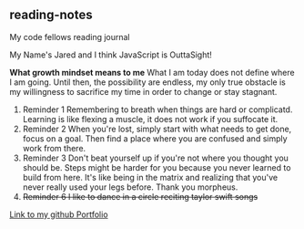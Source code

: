 ## reading-notes

My code fellows reading journal

My Name's Jared and I think JavaScript is OuttaSight!

**What growth mindset means to me**
What I am today does not define where I am going. Until then, the possibility are endless, my only true obstacle is my willingness to sacrifice my time in order to change or stay stagnant.

1. Reminder 1 Remembering to breath when things are hard or complicatd. Learning is like flexing a muscle, it does not work if you suffocate it.
2. Reminder 2 When you're lost, simply start with what needs to get done, focus on a goal. Then find a place where you are confused and simply work from there.
3. Reminder 3 Don't beat yourself up if you're not where you thought you should be. Steps might be harder for you because you never learned to build from here. It's like being in the matrix and realizing that you've never really used your legs before. Thank you morpheus.
4. ~~Reminder 6 I like to dance in a circle reciting taylor swift songs~~

[Link to my github Portfolio](https://github.com/jaredciccarello)
